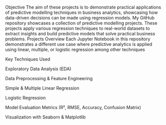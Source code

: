 Objective
The aim of these projects is to demonstrate practical applications of predictive modelling techniques in business analytics, showcasing how data-driven decisions can be made using regression models.
My GitHub repository showcases a collection of predictive modelling projects.
These projects apply various regression techniques to real-world datasets to extract insights and build predictive models that solve practical business problems.
Projects Overview
Each Jupyter Notebook in this repository demonstrates a different use case where predictive analytics is applied using linear, multiple, or logistic regression among other techniques

Key Techniques Used

Exploratory Data Analysis (EDA)

Data Preprocessing & Feature Engineering

Simple & Multiple Linear Regression

Logistic Regression

Model Evaluation Metrics (R², RMSE, Accuracy, Confusion Matrix)

Visualization with Seaborn & Matplotlib

